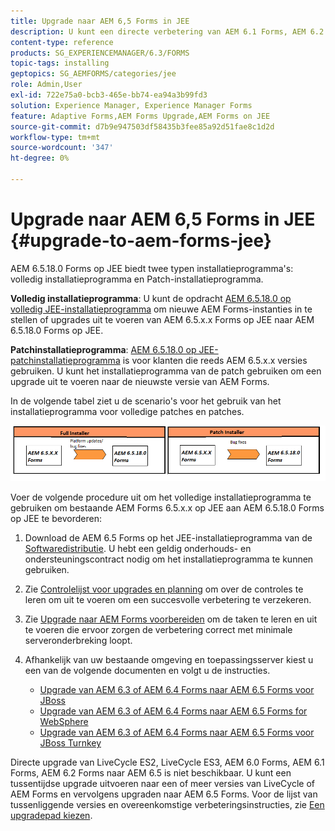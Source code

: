 ```yaml
---
title: Upgrade naar AEM 6,5 Forms in JEE
description: U kunt een directe verbetering van AEM 6.1 Forms, AEM 6.2 Forms, en LiveCycle ES4 SP1 aan AEM 6.3 Forms uitvoeren.
content-type: reference
products: SG_EXPERIENCEMANAGER/6.3/FORMS
topic-tags: installing
geptopics: SG_AEMFORMS/categories/jee
role: Admin,User
exl-id: 722e75a0-bcb3-465e-bb74-ea94a3b99fd3
solution: Experience Manager, Experience Manager Forms
feature: Adaptive Forms,AEM Forms Upgrade,AEM Forms on JEE
source-git-commit: d7b9e947503df58435b3fee85a92d51fae8c1d2d
workflow-type: tm+mt
source-wordcount: '347'
ht-degree: 0%

---
```


# Upgrade naar AEM 6,5 Forms in JEE {#upgrade-to-aem-forms-jee}

AEM 6.5.18.0 Forms op JEE biedt twee typen installatieprogramma&#39;s: volledig installatieprogramma en Patch-installatieprogramma.

**Volledig installatieprogramma**: U kunt de opdracht [AEM 6.5.18.0 op volledig JEE-installatieprogramma](https://experienceleague.adobe.com/docs/experience-manager-release-information/aem-release-updates/forms-updates/aem-forms-releases.html) om nieuwe AEM Forms-instanties in te stellen of upgrades uit te voeren van AEM 6.5.x.x Forms op JEE naar AEM 6.5.18.0 Forms op JEE.

**Patchinstallatieprogramma**: [AEM 6.5.18.0 op JEE-patchinstallatieprogramma](https://experienceleague.adobe.com/docs/experience-manager-release-information/aem-release-updates/forms-updates/aem-forms-releases.html) is voor klanten die reeds AEM 6.5.x.x versies gebruiken. U kunt het installatieprogramma van de patch gebruiken om een upgrade uit te voeren naar de nieuwste versie van AEM Forms.

In de volgende tabel ziet u de scenario&#39;s voor het gebruik van het installatieprogramma voor volledige patches en patches.

![Installatiescenario van volledig en reparatie](assets/full-and-patch-installer.png)

Voer de volgende procedure uit om het volledige installatieprogramma te gebruiken om bestaande AEM Forms 6.5.x.x op JEE aan AEM 6.5.18.0 Forms op JEE te bevorderen:

1. Download de AEM 6.5 Forms op het JEE-installatieprogramma van de [Softwaredistributie](https://experience.adobe.com/#/downloads/content/software-distribution/en/aem.html). U hebt een geldig onderhouds- en ondersteuningscontract nodig om het installatieprogramma te kunnen gebruiken.
1. Zie [Controlelijst voor upgrades en planning](https://www.adobe.com/go/learn_aemforms_upgrade_checklist_65) om over de controles te leren om uit te voeren om een succesvolle verbetering te verzekeren.
1. Zie [Upgrade naar AEM Forms voorbereiden](https://www.adobe.com/go/learn_aemforms_prepareupgrade_65) om de taken te leren en uit te voeren die ervoor zorgen de verbetering correct met minimale serveronderbreking loopt.
1. Afhankelijk van uw bestaande omgeving en toepassingsserver kiest u een van de volgende documenten en volgt u de instructies.

   * [Upgrade van AEM 6.3 of AEM 6.4 Forms naar AEM 6.5 Forms voor JBoss](https://www.adobe.com/go/learn_aemforms_upgradeJBoss_65)
   * [Upgrade van AEM 6.3 of AEM 6.4 Forms naar AEM 6.5 Forms for WebSphere](https://www.adobe.com/go/learn_aemforms_upgradeWebSphere_65)
   * [Upgrade van AEM 6.3 of AEM 6.4 Forms naar AEM 6.5 Forms voor JBoss Turnkey](https://www.adobe.com/go/learn_aemforms_upgradeTurnkey_65)

Directe upgrade van LiveCycle ES2, LiveCycle ES3, AEM 6.0 Forms, AEM 6.1 Forms, AEM 6.2 Forms naar AEM 6.5 is niet beschikbaar. U kunt een tussentijdse upgrade uitvoeren naar een of meer versies van LiveCycle of AEM Forms en vervolgens upgraden naar AEM 6.5 Forms. Voor de lijst van tussenliggende versies en overeenkomstige verbeteringsinstructies, zie [Een upgradepad kiezen](upgrade.md).
